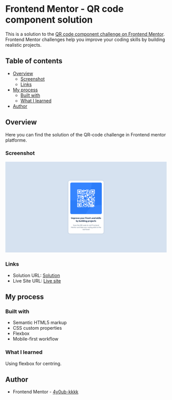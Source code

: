 # Frontend Mentor - QR code component solution

This is a solution to the [QR code component challenge on Frontend Mentor](https://www.frontendmentor.io/challenges/qr-code-component-iux_sIO_H). Frontend Mentor challenges help you improve your coding skills by building realistic projects. 

## Table of contents

- [Overview](#overview)
  - [Screenshot](#screenshot)
  - [Links](#links)
- [My process](#my-process)
  - [Built with](#built-with)
  - [What I learned](#what-i-learned)
- [Author](#author)


## Overview
  Here you can find the solution of the QR-code challenge in Frontend mentor platforme.
### Screenshot

![](./images/Screenshot.PNG)

### Links

- Solution URL: [Solution](https://4y0ub-kkkk.github.io/frontendmentor-qr-code/)
- Live Site URL: [Live site](https://github.com/4y0ub-kkkk/frontendmentor-qr-code)

## My process

### Built with

- Semantic HTML5 markup
- CSS custom properties
- Flexbox
- Mobile-first workflow

### What I learned

Using flexbox for centring.

## Author

- Frontend Mentor - [4y0ub-kkkk](https://www.frontendmentor.io/profile/4y0ub-kkkk)
